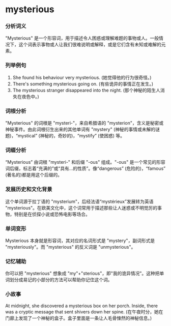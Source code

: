 # mysterious

### 分析词义

  

"Mysterious" 是一个形容词，用于描述令人困惑或理解难题的事物或人。一般情况下，这个词表示事物或人让我们很难说明或解释，或是它们含有未知或难解的元素。

  

### 列举例句

  

1.  She found his behaviour very mysterious. (她觉得他的行为很奇怪。)
2.  There's something mysterious going on. (有些诡异的事情正在发生。)
3.  The mysterious stranger disappeared into the night. (那个神秘的陌生人消失在夜色中。)

  

### 词根分析

  

"Mysterious" 的词根是 "mysteri-"，来自希腊语的 "mysterion"，含义是秘密或神秘事件。由此词根衍生出来的其他单词有 "mystery" (神秘的事情或未解的谜题)，“mystical” (神秘的，奇妙的)，“mystify” (使困惑) 等。

  

### 词缀分析

  

“Mysterious” 由词根 "mysteri-" 和后缀 "-ous" 组成。"-ous" 是一个常见的形容词后缀，标志着“充满的”或“具有...的性质”。像“dangerous” (危险的)，“famous” (著名的)都是用这个后缀的。

  

### 发展历史和文化背景

  

这个单词源于拉丁语的 "mysterium"，后经法语“mystérieux”发展转为英语 "mysterious"。在欧美文化中，这个词常用于描述那些让人迷惑或不明觉厉的事物，特别是在侦探小说或恐怖电影等场合。

  

### 单词变形

  

Mysterious 本身就是形容词，其对应的名词形式是 "mystery"，副词形式是 "mysteriously"。而 "mysterious" 的反义词是 "unmysterious"。

  

### 记忆辅助

  

你可以把 "mysterious" 想象成 "my"+"sterious"，即"我的诡异情况"。这种把单词划分成易记的小部分的方法可以帮助你记住这个词。

  

### 小故事

  

At midnight, she discovered a mysterious box on her porch. Inside, there was a cryptic message that sent shivers down her spine. (在午夜时分，她在门廊上发现了一个神秘的盒子。盒子里面是一条让人毛骨悚然的神秘信息。)
